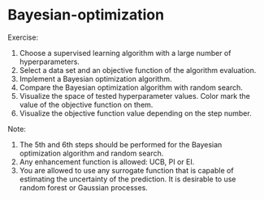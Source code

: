 # Bayesian-optimization

Exercise:
1. Choose a supervised learning algorithm with a large number of hyperparameters.
2. Select a data set and an objective function of the algorithm evaluation.
3. Implement a Bayesian optimization algorithm.
4. Compare the Bayesian optimization algorithm with random search.
5. Visualize the space of tested hyperparameter values. Color mark the value of the objective function on them.
6. Visualize the objective function value depending on the step number.

Note:
1. The 5th and 6th steps should be performed for the Bayesian optimization algorithm and random search.
2. Any enhancement function is allowed: UCB, PI or EI.
3. You are allowed to use any surrogate function that is capable of estimating the uncertainty of the prediction. It is desirable to use random forest or Gaussian processes.
